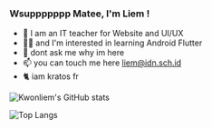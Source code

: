 ### Wsuppppppp Matee, I'm Liem !

- 🧟 I am an IT teacher for Website and UI/UX
- 👨‍💻 and I'm interested in learning Android Flutter
- 💬 dont ask me why im here
- 📫 you can touch me here liem@idn.sch.id
- 🐈 iam kratos fr

![Kwonliem's GitHub stats](https://github-readme-stats.vercel.app/api?username=anuraghazra&show_icons=true&theme=transparent)

![Top Langs](https://github-readme-stats.vercel.app/api/top-langs/?username=anuraghazra&hide_progress=true)
